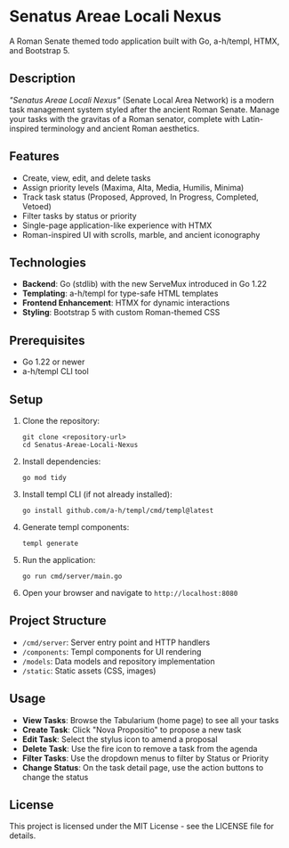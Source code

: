# Senatus Areae Locali Nexus

A Roman Senate themed todo application built with Go, a-h/templ, HTMX, and Bootstrap 5.

## Description

*"Senatus Areae Locali Nexus"* (Senate Local Area Network) is a modern task management system styled after the ancient Roman Senate. Manage your tasks with the gravitas of a Roman senator, complete with Latin-inspired terminology and ancient Roman aesthetics.

## Features

- Create, view, edit, and delete tasks
- Assign priority levels (Maxima, Alta, Media, Humilis, Minima)
- Track task status (Proposed, Approved, In Progress, Completed, Vetoed)
- Filter tasks by status or priority
- Single-page application-like experience with HTMX
- Roman-inspired UI with scrolls, marble, and ancient iconography

## Technologies

- **Backend**: Go (stdlib) with the new ServeMux introduced in Go 1.22
- **Templating**: a-h/templ for type-safe HTML templates
- **Frontend Enhancement**: HTMX for dynamic interactions
- **Styling**: Bootstrap 5 with custom Roman-themed CSS

## Prerequisites

- Go 1.22 or newer
- a-h/templ CLI tool

## Setup

1. Clone the repository:
   ```
   git clone <repository-url>
   cd Senatus-Areae-Locali-Nexus
   ```

2. Install dependencies:
   ```
   go mod tidy
   ```

3. Install templ CLI (if not already installed):
   ```
   go install github.com/a-h/templ/cmd/templ@latest
   ```

4. Generate templ components:
   ```
   templ generate
   ```

5. Run the application:
   ```
   go run cmd/server/main.go
   ```

6. Open your browser and navigate to `http://localhost:8080`

## Project Structure

- `/cmd/server`: Server entry point and HTTP handlers
- `/components`: Templ components for UI rendering
- `/models`: Data models and repository implementation
- `/static`: Static assets (CSS, images)

## Usage

- **View Tasks**: Browse the Tabularium (home page) to see all your tasks
- **Create Task**: Click "Nova Propositio" to propose a new task
- **Edit Task**: Select the stylus icon to amend a proposal
- **Delete Task**: Use the fire icon to remove a task from the agenda
- **Filter Tasks**: Use the dropdown menus to filter by Status or Priority
- **Change Status**: On the task detail page, use the action buttons to change the status

## License

This project is licensed under the MIT License - see the LICENSE file for details. 